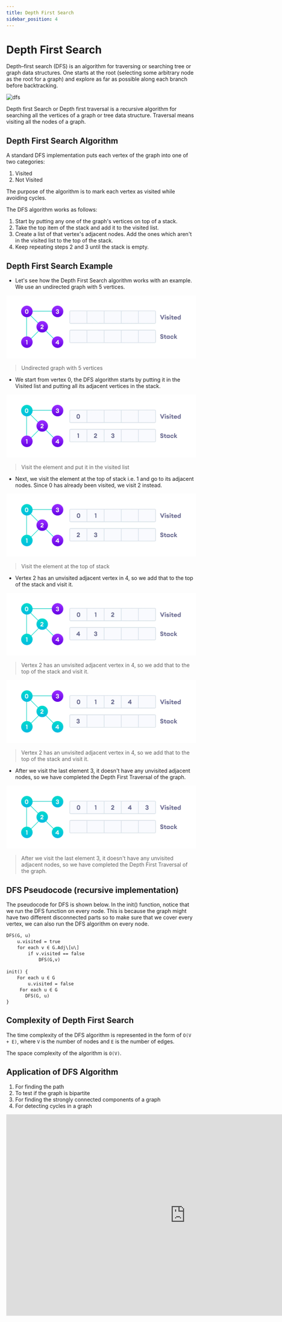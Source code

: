 ```yaml
---
title: Depth First Search
sidebar_position: 4
---
```

# Depth First Search

Depth–first search (DFS) is an algorithm for traversing or searching tree or graph data structures. One starts at the root (selecting some arbitrary node as the root for a graph) and explore as far as possible along each branch before backtracking.



![dfs](https://miro.medium.com/max/1000/0*plZ-x_Wuq0tc8mC5.gif)

Depth first Search or Depth first traversal is a recursive algorithm for searching all the vertices of a graph or tree data structure. Traversal means visiting all the nodes of a graph.


## Depth First Search Algorithm


A standard DFS implementation puts each vertex of the graph into one of two categories:

1.  Visited
2.  Not Visited

The purpose of the algorithm is to mark each vertex as visited while avoiding cycles.

The DFS algorithm works as follows:

1.  Start by putting any one of the graph's vertices on top of a stack.
2.  Take the top item of the stack and add it to the visited list.
3.  Create a list of that vertex's adjacent nodes. Add the ones which aren't in the visited list to the top of the stack.
4.  Keep repeating steps 2 and 3 until the stack is empty.



## Depth First Search Example

- Let's see how the Depth First Search algorithm works with an example. We use an undirected graph with 5 vertices.

![clipboard.png](mdtBf2LDJ-clipboard.png)

> Undirected graph with 5 vertices

- We start from vertex 0, the DFS algorithm starts by putting it in the Visited list and putting all its adjacent vertices in the stack.

![clipboard.png](mkE6dBn5O-clipboard.png)

> Visit the element and put it in the visited list

- Next, we visit the element at the top of stack i.e. 1 and go to its adjacent nodes. Since 0 has already been visited, we visit 2 instead.

![clipboard.png](cbhE2uWYX-clipboard.png)

> Visit the element at the top of stack


- Vertex 2 has an unvisited adjacent vertex in 4, so we add that to the top of the stack and visit it.

![clipboard.png](2enlz0WiB-clipboard.png)

> Vertex 2 has an unvisited adjacent vertex in 4, so we add that to the top of the stack and visit it.

![clipboard.png](bS-GV6U6E-clipboard.png)

> Vertex 2 has an unvisited adjacent vertex in 4, so we add that to the top of the stack and visit it.

- After we visit the last element 3, it doesn't have any unvisited adjacent nodes, so we have completed the Depth First Traversal of the graph.

![clipboard.png](QhEtQUDjq-clipboard.png)

> After we visit the last element 3, it doesn't have any unvisited adjacent nodes, so we have completed the Depth First Traversal of the graph.


## DFS Pseudocode (recursive implementation)

The pseudocode for DFS is shown below. In the init() function, notice that we run the DFS function on every node. This is because the graph might have two different disconnected parts so to make sure that we cover every vertex, we can also run the DFS algorithm on every node.

```
DFS(G, u)
    u.visited = true
    for each v ∈ G.Adj\[u\]
        if v.visited == false
            DFS(G,v)
     
init() {
    For each u ∈ G
        u.visited = false
     For each u ∈ G
       DFS(G, u)
}
```


## Complexity of Depth First Search

The time complexity of the DFS algorithm is represented in the form of `O(V + E)`, where `V` is the number of nodes and `E` is the number of edges.

The space complexity of the algorithm is `O(V)`.


## Application of DFS Algorithm

1.  For finding the path
2.  To test if the graph is bipartite
3.  For finding the strongly connected components of a graph
4.  For detecting cycles in a graph


<iframe width="950" height="534" src="https://www.youtube.com/embed/7fujbpJ0LB4?list=PLDV1Zeh2NRsDGO4--qE8yH72HFL1Km93P" title="Depth First Search Algorithm | Graph Theory" frameborder="0" allow="accelerometer; autoplay; clipboard-write; encrypted-media; gyroscope; picture-in-picture" allowfullscreen></iframe>